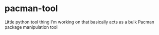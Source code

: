 # pacman-tool
Little python tool thing I'm working on that basically acts as a bulk Pacman package manipulation tool
